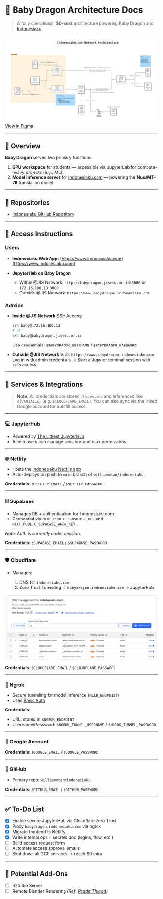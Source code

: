 # 🐉 Baby Dragon Architecture Docs

> A fully operational, **\$0-cost** architecture powering Baby Dragon and [Indonesiaku](https://www.indonesiaku.com).

![Architecture Diagram](Indonesiaku.com%20Network%20Architecture.png)
[View in Figma](https://www.figma.com/board/Z5a7dxo8xd5znl1pcx5upl/Indonesiaku.com-Network-Architecture?node-id=0-1&t=ETCHrOWELcw7Ohoy-1)

---

## 📌 Overview

**Baby Dragon** serves two primary functions:

1. **GPU workspace** for students — accessible via JupyterLab for compute-heavy projects (e.g., ML).
2. **Model inference server** for [Indonesiaku.com](https://www.indonesiaku.com) — powering the **NusaMT-7B** translation model.

---

## 🔗 Repositories

* [Indonesiaku GitHub Repository](https://github.com/williammtan/indonesiaku)

---

## 🔐 Access Instructions

### Users

* **Indonesiaku Web App**: [https://www.indonesiaku.com](https://www.indonesiaku.com)
* **JupyterHub on Baby Dragon**

  * Within @JIS Network:
    `http://babydragon.jisedu.or.id:8080` or `172.16.100.13:8080`
  * Outside @JIS Network:
    `https://www.babydragon.indonesiaku.com`

### Admins

* **Inside @JIS Network**
  SSH Access:

  ```bash
  ssh baby@172.16.100.13
  # or
  ssh baby@babydragon.jisedu.or.id
  ```

  Use credentials: `$BABYDRAGON_USERNAME` / `$BABYDRAGON_PASSWORD`

* **Outside @JIS Network**
  Visit: `https://www.babydragon.indonesiaku.com`
  Log in with admin credentials → Start a Jupyter terminal session with `sudo` access.

---

## 🔧 Services & Integrations

> **Note:** All credentials are stored in `keys.env` and referenced like `${VARIABLE}` (e.g. `$CLOUDFLARE_EMAIL`).
> You can also sync via the linked Google account for autofill access.

---

### 💻 JupyterHub

* Powered by [The Littlest JupyterHub](https://tljh.jupyter.org/en/latest/)
* Admin users can manage sessions and user permissions.

---

### 🌐 Netlify

* Hosts the [Indonesiaku Next.js app](https://www.indonesiaku.com).
* Auto-deploys on push to `main` branch of `williammtan/indonesiaku`.

**Credentials**: `$NETLIFY_EMAIL` / `$NETLIFY_PASSWORD`

---

### 🗄️ Supabase

* Manages DB + authentication for Indonesiaku.com.
* Connected via `NEXT_PUBLIC_SUPABASE_URL` and `NEXT_PUBLIC_SUPABASE_ANON_KEY`.

*Note: Auth is currently under revision.*

**Credentials**: `$SUPABASE_EMAIL` / `$SUPABASE_PASSWORD`

---

### 🛡️ Cloudflare

* Manages:

  1. DNS for `indonesiaku.com`
  2. Zero Trust Tunneling → `babydragon.indonesiaku.com` → JupyterHub

![Cloudflare DNS Setup](./Cloudflare%20DNS%20Setup.png)

**Credentials**: `$CLOUDFLARE_EMAIL` / `$CLOUDFLARE_PASSWORD`

---

### 🌉 Ngrok

* Secure tunneling for model inference (`NLLB_ENDPOINT`)
* Uses [Basic Auth](https://ngrok.com/docs/traffic-policy/actions/basic-auth/)

**Credentials**:

* URL: stored in `$NGROK_ENDPOINT`
* Username/Password: `$NGROK_TUNNEL_USERNAME` / `$NGROK_TUNNEL_PASSWORD`

---

### 🧬 Google Account

**Credentials**: `$GOOGLE_EMAIL` / `$GOOGLE_PASSWORD`

---

### 🐙 GitHub

* Primary repo: `williammtan/indonesiaku`

**Credentials**: `$GITHUB_EMAIL` / `$GITHUB_PASSWORD`

---

## ✅ To-Do List

* [x] Enable secure JupyterHub via Cloudflare Zero Trust
* [x] Proxy `babydragon.indonesiaku.com` via ngrok
* [x] Migrate frontend to Netlify
* [x] Write internal ops + secrets doc (logins, flow, etc.)
* [ ] Build access request form
* [ ] Automate access approval emails
* [ ] Shut down all GCP services → reach \$0 infra

---

## 🧪 Potential Add-Ons

* [ ] RStudio Server
* [ ] Remote Blender Rendering
  *(Ref: [Reddit Thread](https://www.reddit.com/r/blender/comments/1csvg6l/how_can_i_render_on_a_server/))*
